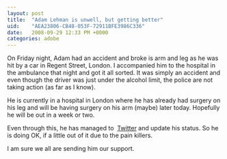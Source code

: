 ```yaml
---
layout: post
title:  "Adam Lehman is unwell, but getting better"
uid:	"AEA23806-CB48-053F-72911BFE3986C336"
date:   2008-09-29 12:33 PM +0000
categories: adobe
---
```

<p>On Friday night, Adam had an accident and broke is arm and leg as he was hit by a car in Regent Street, London. I accompanied him to the hospital in the ambulance that night and got it all sorted. It was simply an accident and even though the driver was just under the alcohol limit, the police are not taking action (as far as I know).</p>
<p>He is currently in a hospital in London where he has already had surgery on his leg and will be having surgery on his arm (maybe) later today. Hopefully he will be out in a week or two.</p>
<p>Even through this, he has managed to  <a href="http://twitter.com/adrocknaphobia">Twitter</a> and update his status. So he is doing OK, if a little out of it due to the pain killers.</p>
<p>I am sure we all are sending him our support.</p>